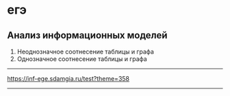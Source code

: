 # егэ  

## Анализ информационных моделей

1. Неоднозначное соотнесение таблицы и графа  
2. Однозначное соотнесение таблицы и графа  

---  

https://inf-ege.sdamgia.ru/test?theme=358  

---  
